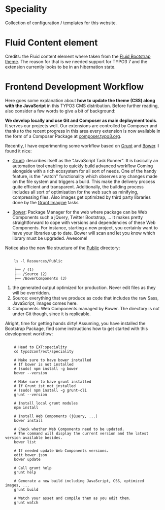 Speciality
==========

Collection of configuration / templates for this website.

Fluid Content element
=====================

Credits: the Fluid content element where taken from the [Fluid Bootstrap theme](https://github.com/bootstraptheme-for-typo3/fluidbootstraptheme). The reason for that is we needed support for TYPO3 7 and the extension currently looks to be in an hibernation state.

Frontend Development Workflow
=============================

Here goes some explanation about **how to update the theme (CSS) along with the JavaScript** in this TYPO3 CMS distribution.
Before further reading, also consider a few words to give a bit of background:

**We develop locally and use Git and Composer as main deployment tools**. It serves our projects well. Our extensions are controlled by Composer
and thanks to the recent progress in this area every extension is now available in the form of a Composer Package at [composer.typo3.org](http://composer.typo3.org/).

Recently, I have experimenting some workflow based on [Grunt](http://gruntjs.com/) and [Bower](http://bower.io/). I found it nice:

- [Grunt](http://gruntjs.com/): describes itself as the "JavaScript Task Runner". It is basically an automation tool enabling to quickly build advanced workflow
  Coming alongside with a rich ecosystem for all sort of needs.
  One of the handy feature, is the "watch" functionality which observes any changes made on the file system and triggers
  a build. This make the delivery process quite efficient and transparent. Additionally, the building process
  includes all sort of optimisation for the web such as minifying, compressing files.
  Also images get optimized by third party libraries done by the [Grunt Imagine](https://github.com/asciidisco/grunt-imagine) tasks

- [Bower](http://bower.io/): Package Manager for the web where package can be Web Components such a jQuery, Twitter Bootstrap, ...
  It makes pretty straightforward to cope with versions and dependencies of these Web Components.
  For instance, starting a new project, you certainly want to have your libraries up to date.
  Bower will scan and let you know which library must be upgraded. Awesome!

Notice also the new file structure of the [Public](https://github.com/Ecodev/bootstrap_package/tree/master/htdocs/typo3conf/ext/speciality/Resources/Public) directory:

```

    ls -l Resources/Public

    ├── / (1)
    ├── /Source (2)
    ├── /BowerComponents (3)
```

1. the generated output optimized for production. Never edit files as they will be overridden.
2. Source: everything that we produce as code that includes the raw Sass, JavaScript, images comes here.
3. Components: Web Components managed by Bower. The directory is not under Git though, since it is replicable.

Alright, time for getting hands dirty! Assuming, you have installed the Bootstrap Package, find some instructions how to get started
with this development workflow:

```

    # Head to EXT:speciality
    cd typo3conf/ext/speciality

    # Make sure to have bower installed
    # If bower is not installed
    # (sudo) npm install -g bower
    bower --version

    # Make sure to have grunt installed
    # If Grunt ist not installed
    # (sudo) npm install -g grunt-cli
    grunt --version

    # Install local grunt modules
    npm install

    # Install Web Components (jQuery, ...)
    bower install

    # Check whether Web Components need to be updated.
    # The command will display the current version and the latest version available besides.
    bower list

    # If needed update Web Components versions.
    edit bower.json
    bower update

    # Call grunt help
    grunt help

    # Generate a new build including JavaScript, CSS, optimized images, ...
    grunt build

    # Watch your asset and compile them as you edit them.
    grunt watch
```
